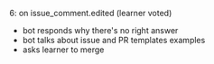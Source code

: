 6: on issue_comment.edited (learner voted)
- bot responds why there's no right answer
- bot talks about issue and PR templates examples
- asks learner to merge
